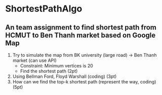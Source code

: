 # ShortestPathAlgo
## An team assignment to find shortest path from HCMUT to Ben Thanh market based on Google Map

1. Try to simulate the map from BK university (large road) -> Ben Thanh market (can use API)
	- Constraint: Minimum vertices is 20 
	- Find the shortest path (2pt)
2. Using Bellman Ford, Floyd Warshall (coding) (3pt)
3. How can we find the top-k shortest path (represent the way, coding) (5pt)
